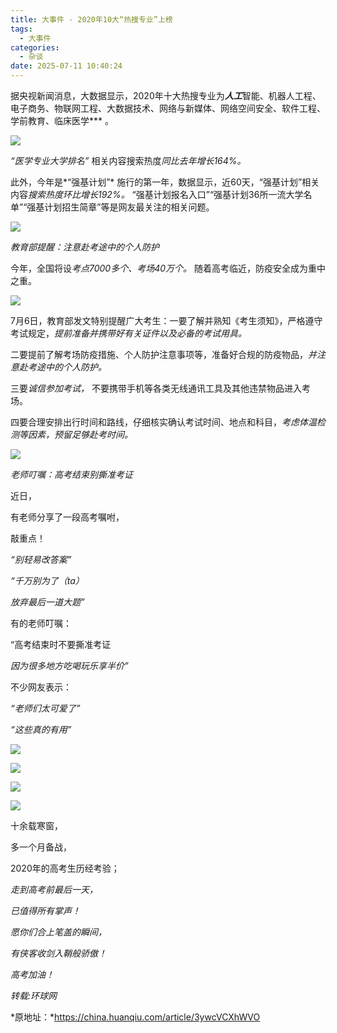```yaml
---
title: 大事件 - 2020年10大“热搜专业”上榜
tags:
  - 大事件
categories:
  - 杂谈
date: 2025-07-11 10:40:24
---
```


据央视新闻消息，大数据显示，2020年十大热搜专业为***人工***智能、机器人工程、电子商务、物联网工程、大数据技术、网络与新媒体、网络空间安全、软件工程、学前教育、临床医学*** 。

*![](https://rs1.huanqiucdn.cn/dp/api/images/imageDir/ae1b7bbbf63d808ec0dec34a4a2723c3.png)*

*“医学专业大学排名”* 相关内容搜索热度*同比去年增长164%。*

此外，今年是*“强基计划”* 施行的第一年，数据显示，近60天，“强基计划”相关内容*搜索热度环比增长192%。* “强基计划报名入口”“强基计划36所一流大学名单”“强基计划招生简章”等是网友最关注的相关问题。

*![](https://rs1.huanqiucdn.cn/dp/api/images/imageDir/ebb3d22cac57fe31e4fe6ce3ea0af6b0.png)*

*教育部提醒：注意赴考途中的个人防护*

今年，全国将设*考点7000多个、考场40万个。* 随着高考临近，防疫安全成为重中之重。

*![](https://rs1.huanqiucdn.cn/dp/api/images/imageDir/af9233e286af9b45d3b9ac113ab70bc4.png)*

7月6日，教育部发文特别提醒广大考生：一要了解并熟知《考生须知》，严格遵守考试规定，*提前准备并携带好有关证件以及必备的考试用具。*

二要提前了解考场防疫措施、个人防护注意事项等，准备好合规的防疫物品，*并注意赴考途中的个人防护。*

三要*诚信参加考试，* 不要携带手机等各类无线通讯工具及其他违禁物品进入考场。

四要合理安排出行时间和路线，仔细核实确认考试时间、地点和科目，*考虑体温检测等因素，预留足够赴考时间。*

*![](https://rs1.huanqiucdn.cn/dp/api/images/imageDir/0e97f996e74ada6692532e5b11226fd6.png)*

*老师叮嘱：高考结束别撕准考证*

近日，

有老师分享了一段高考嘱咐，

敲重点！

*“别轻易改答案”*

*“千万别为了（ta）*

*放弃最后一道大题”*

有的老师叮嘱：

“高考结束时不要撕准考证

*因为很多地方吃喝玩乐享半价”*

不少网友表示：

*“老师们太可爱了”*

*“这些真的有用”*

*![](https://rs1.huanqiucdn.cn/dp/api/images/imageDir/a1b1e0b84d94223011de04e66186a3f9.png)*

*![](https://rs1.huanqiucdn.cn/dp/api/images/imageDir/c7b56c958c10494d99016c3d352218ce.png)*

*![](https://rs1.huanqiucdn.cn/dp/api/images/imageDir/694602efe7b922c691f6696b65cef237.png)*

*![](https://rs1.huanqiucdn.cn/dp/api/images/imageDir/69e39d4980c23013a8afee721f61b516.png)*

十余载寒窗，

多一个月备战，

2020年的高考生历经考验；

*走到高考前最后一天，*

*已值得所有掌声！*

*愿你们合上笔盖的瞬间，*

*有侠客收剑入鞘般骄傲！*

*高考加油！*

*转载:环球网*

*原地址：*https://china.huanqiu.com/article/3ywcVCXhWVO
